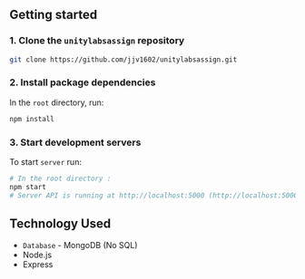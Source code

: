 
## Getting started

### 1. Clone the `unitylabsassign` repository


```bash
git clone https://github.com/jjv1602/unitylabsassign.git
```
### 2. Install package dependencies

In the `root` directory, run:

```bash
npm install
```

### 3. Start development servers

To start `server` run:

```bash
# In the root directory :
npm start
# Server API is running at http://localhost:5000 (http://localhost:5000 by default)
```

 




## Technology Used

* `Database` - MongoDB (No SQL)
* Node.js
* Express


    

